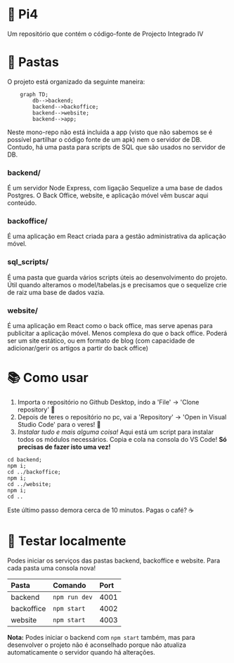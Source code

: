 # 🌟 Pi4️
Um repositório que contém o código-fonte de Projecto Integrado IV

# 📁 Pastas

O projeto está organizado da seguinte maneira:

```mermaid
    graph TD;
        db-->backend;
        backend-->backoffice;
        backend-->website;
        backend-->app;
```
Neste mono-repo não está incluida a app (visto que não sabemos se é possível partilhar o código fonte de um apk) nem o servidor de DB. Contudo, há uma pasta para scripts de SQL que são usados no servidor de DB.

### backend/
É um servidor Node Express, com ligação Sequelize a uma base de dados Postgres. O Back Office, website, e aplicação móvel vêm buscar aqui conteúdo.

### backoffice/
É uma aplicação em React criada para a gestão administrativa da aplicação móvel.

### sql_scripts/
É uma pasta que guarda vários scripts úteis ao desenvolvimento do projeto. Útil quando alteramos o model/tabelas.js e precisamos que o sequelize crie de raiz uma base de dados vazia.

### website/
É uma aplicação em React como o back office, mas serve apenas para publicitar a aplicação móvel. Menos complexa do que o back office. Poderá ser um site estático, ou em formato de blog (com capacidade de adicionar/gerir os artigos a partir do back office)


# 📚 Como usar

1. Importa o repositório no Github Desktop, indo a 'File' -> 'Clone repository' 💯
2. Depois de teres o repositório no pc, vai a 'Repository' -> 'Open in Visual Studio Code' para o veres! 👀
3. *Instalar tudo e mais alguma coisa!* Aqui está um script para instalar todos os módulos necessários. Copia e cola na consola do VS Code! **Só precisas de fazer isto uma vez!**

```
cd backend;
npm i;
cd ../backoffice;
npm i;
cd ../website;
npm i;
cd ..
``` 
Este último passo demora cerca de 10 minutos. Pagas o café? ☕

# 🧪 Testar localmente

Podes iniciar os serviços das pastas backend, backoffice e website. Para cada pasta uma consola nova!

| Pasta      | Comando       | Port |
| :--------- |:------------- |:---- |
| backend    | `npm run dev` | 4001 |
| backoffice | `npm start`   | 4002 |
| website    | `npm start`   | 4003 |

**Nota:** Podes iniciar o backend com `npm start` também, mas para desenvolver o projeto não é aconselhado porque não atualiza automaticamente o servidor quando há alterações.
